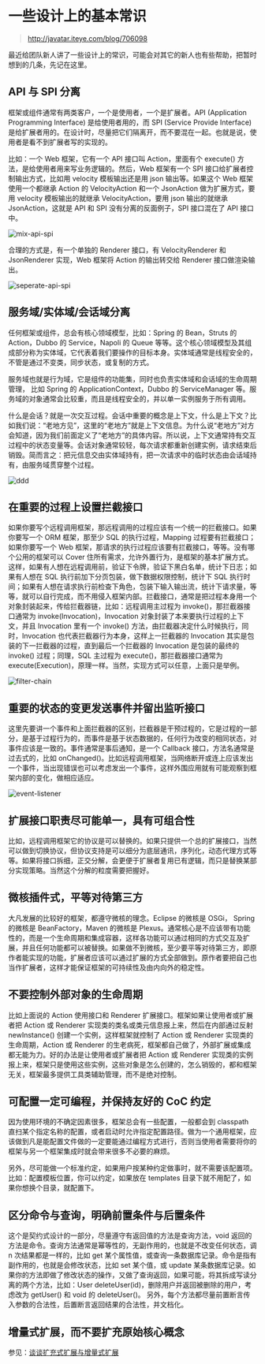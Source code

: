 # 一些设计上的基本常识

> http://javatar.iteye.com/blog/706098

最近给团队新人讲了一些设计上的常识，可能会对其它的新人也有些帮助，把暂时想到的几条，先记在这里。 

## API 与 SPI 分离 

框架或组件通常有两类客户，一个是使用者，一个是扩展者。API (Application Programming Interface) 是给使用者用的，而 SPI (Service Provide Interface) 是给扩展者用的。在设计时，尽量把它们隔离开，而不要混在一起。也就是说，使用者是看不到扩展者写的实现的。

比如：一个 Web 框架，它有一个 API 接口叫 Action，里面有个 execute() 方法，是给使用者用来写业务逻辑的。然后，Web 框架有一个 SPI 接口给扩展者控制输出方式，比如用 velocity 模板输出还是用 json 输出等。如果这个 Web 框架使用一个都继承 Action 的 VelocityAction 和一个 JsonAction 做为扩展方式，要用 velocity 模板输出的就继承 VelocityAction，要用 json 输出的就继承 JsonAction，这就是 API 和 SPI 没有分离的反面例子，SPI 接口混在了 API 接口中。

![mix-api-spi](../sources/images/mix-api-spi.jpg)


合理的方式是，有一个单独的 Renderer 接口，有 VelocityRenderer 和 JsonRenderer 实现，Web 框架将 Action 的输出转交给 Renderer 接口做渲染输出。 

![seperate-api-spi](../sources/images/seperate-api-spi.jpg)
 

## 服务域/实体域/会话域分离 

任何框架或组件，总会有核心领域模型，比如：Spring 的 Bean，Struts 的 Action，Dubbo 的 Service，Napoli 的 Queue 等等。这个核心领域模型及其组成部分称为实体域，它代表着我们要操作的目标本身。实体域通常是线程安全的，不管是通过不变类，同步状态，或复制的方式。

服务域也就是行为域，它是组件的功能集，同时也负责实体域和会话域的生命周期管理， 
比如 Spring 的 ApplicationContext，Dubbo 的 ServiceManager 等。服务域的对象通常会比较重，而且是线程安全的，并以单一实例服务于所有调用。
 
什么是会话？就是一次交互过程。会话中重要的概念是上下文，什么是上下文？比如我们说：“老地方见”，这里的“老地方”就是上下文信息。为什么说“老地方”对方会知道，因为我们前面定义了“老地方”的具体内容。所以说，上下文通常持有交互过程中的状态变量等。会话对象通常较轻，每次请求都重新创建实例，请求结束后销毁。简而言之：把元信息交由实体域持有，把一次请求中的临时状态由会话域持有，由服务域贯穿整个过程。 

![ddd](../sources/images/ddd.jpg)
 

## 在重要的过程上设置拦截接口 

如果你要写个远程调用框架，那远程调用的过程应该有一个统一的拦截接口。如果你要写一个 ORM 框架，那至少 SQL 的执行过程，Mapping 过程要有拦截接口；如果你要写一个 Web 框架，那请求的执行过程应该要有拦截接口，等等。没有哪个公用的框架可以 Cover 住所有需求，允许外置行为，是框架的基本扩展方式。这样，如果有人想在远程调用前，验证下令牌，验证下黑白名单，统计下日志；如果有人想在 SQL 执行前加下分页包装，做下数据权限控制，统计下 SQL 执行时间；如果有人想在请求执行前检查下角色，包装下输入输出流，统计下请求量，等等，就可以自行完成，而不用侵入框架内部。拦截接口，通常是把过程本身用一个对象封装起来，传给拦截器链，比如：远程调用主过程为 invoke()，那拦截器接口通常为 invoke(Invocation)，Invocation 对象封装了本来要执行过程的上下文，并且 Invocation 里有一个 invoke() 方法，由拦截器决定什么时候执行，同时，Invocation 也代表拦截器行为本身，这样上一拦截器的 Invocation 其实是包装的下一拦截器的过程，直到最后一个拦截器的 Invocation 是包装的最终的 invoke() 过程；同理，SQL 主过程为 execute()，那拦截器接口通常为 execute(Execution)，原理一样。当然，实现方式可以任意，上面只是举例。 

![filter-chain](../sources/images/filter-chain.jpg)

## 重要的状态的变更发送事件并留出监听接口 

这里先要讲一个事件和上面拦截器的区别，拦截器是干预过程的，它是过程的一部分，是基于过程行为的，而事件是基于状态数据的，任何行为改变的相同状态，对事件应该是一致的。事件通常是事后通知，是一个 Callback 接口，方法名通常是过去式的，比如 onChanged()。比如远程调用框架，当网络断开或连上应该发出一个事件，当出现错误也可以考虑发出一个事件，这样外围应用就有可能观察到框架内部的变化，做相应适应。 

![event-listener](../sources/images/event-listener.jpg)

## 扩展接口职责尽可能单一，具有可组合性 

比如，远程调用框架它的协议是可以替换的。如果只提供一个总的扩展接口，当然可以做到切换协议，但协议支持是可以细分为底层通讯，序列化，动态代理方式等等。如果将接口拆细，正交分解，会更便于扩展者复用已有逻辑，而只是替换某部分实现策略。当然这个分解的粒度需要把握好。 

## 微核插件式，平等对待第三方 

大凡发展的比较好的框架，都遵守微核的理念。Eclipse 的微核是 OSGi， Spring 的微核是 BeanFactory，Maven 的微核是 Plexus。通常核心是不应该带有功能性的，而是一个生命周期和集成容器，这样各功能可以通过相同的方式交互及扩展，并且任何功能都可以被替换。如果做不到微核，至少要平等对待第三方，即原作者能实现的功能，扩展者应该可以通过扩展的方式全部做到。原作者要把自己也当作扩展者，这样才能保证框架的可持续性及由内向外的稳定性。 

## 不要控制外部对象的生命周期 

比如上面说的 Action 使用接口和 Renderer 扩展接口。框架如果让使用者或扩展者把 Action 或 Renderer 实现类的类名或类元信息报上来，然后在内部通过反射 newInstance() 创建一个实例，这样框架就控制了 Action 或 Renderer 实现类的生命周期，Action 或 Renderer 的生老病死，框架都自己做了，外部扩展或集成都无能为力。好的办法是让使用者或扩展者把 Action 或 Renderer 实现类的实例报上来，框架只是使用这些实例，这些对象是怎么创建的，怎么销毁的，都和框架无关，框架最多提供工具类辅助管理，而不是绝对控制。 

## 可配置一定可编程，并保持友好的 CoC 约定 

因为使用环境的不确定因素很多，框架总会有一些配置，一般都会到 classpath 直扫某个指定名称的配置，或者启动时允许指定配置路径。做为一个通用框架，应该做到凡是能配置文件做的一定要能通过编程方式进行，否则当使用者需要将你的框架与另一个框架集成时就会带来很多不必要的麻烦。

另外，尽可能做一个标准约定，如果用户按某种约定做事时，就不需要该配置项。比如：配置模板位置，你可以约定，如果放在 templates 目录下就不用配了，如果你想换个目录，就配置下。 

## 区分命令与查询，明确前置条件与后置条件 

这个是契约式设计的一部分，尽量遵守有返回值的方法是查询方法，void 返回的方法是命令。查询方法通常是幂等性的，无副作用的，也就是不改变任何状态，调 n 次结果都是一样的，比如 get 某个属性值，或查询一条数据库记录。命令是指有副作用的，也就是会修改状态，比如 set 某个值，或 update 某条数据库记录。如果你的方法即做了修改状态的操作，又做了查询返回，如果可能，将其拆成写读分离的两个方法，比如：User deleteUser(id)，删除用户并返回被删除的用户，考虑改为 getUser() 和 void 的 deleteUser()。 另外，每个方法都尽量前置断言传入参数的合法性，后置断言返回结果的合法性，并文档化。 

## 增量式扩展，而不要扩充原始核心概念

参见：[谈谈扩充式扩展与增量式扩展](./expansibility.md)
